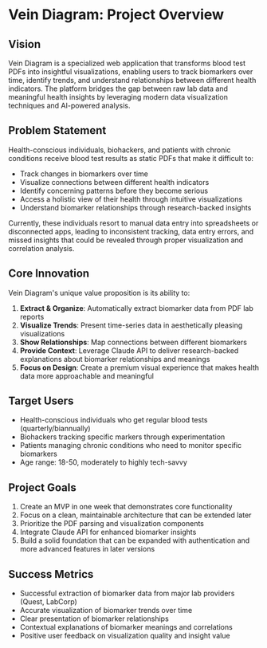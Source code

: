 # Vein Diagram: Project Overview

## Vision
Vein Diagram is a specialized web application that transforms blood test PDFs into insightful visualizations, enabling users to track biomarkers over time, identify trends, and understand relationships between different health indicators. The platform bridges the gap between raw lab data and meaningful health insights by leveraging modern data visualization techniques and AI-powered analysis.

## Problem Statement
Health-conscious individuals, biohackers, and patients with chronic conditions receive blood test results as static PDFs that make it difficult to:
- Track changes in biomarkers over time
- Visualize connections between different health indicators
- Identify concerning patterns before they become serious
- Access a holistic view of their health through intuitive visualizations
- Understand biomarker relationships through research-backed insights

Currently, these individuals resort to manual data entry into spreadsheets or disconnected apps, leading to inconsistent tracking, data entry errors, and missed insights that could be revealed through proper visualization and correlation analysis.

## Core Innovation
Vein Diagram's unique value proposition is its ability to:
1. **Extract & Organize**: Automatically extract biomarker data from PDF lab reports
2. **Visualize Trends**: Present time-series data in aesthetically pleasing visualizations
3. **Show Relationships**: Map connections between different biomarkers
4. **Provide Context**: Leverage Claude API to deliver research-backed explanations about biomarker relationships and meanings
5. **Focus on Design**: Create a premium visual experience that makes health data more approachable and meaningful

## Target Users
- Health-conscious individuals who get regular blood tests (quarterly/biannually)
- Biohackers tracking specific markers through experimentation
- Patients managing chronic conditions who need to monitor specific biomarkers
- Age range: 18-50, moderately to highly tech-savvy

## Project Goals
1. Create an MVP in one week that demonstrates core functionality
2. Focus on a clean, maintainable architecture that can be extended later
3. Prioritize the PDF parsing and visualization components
4. Integrate Claude API for enhanced biomarker insights
5. Build a solid foundation that can be expanded with authentication and more advanced features in later versions

## Success Metrics
- Successful extraction of biomarker data from major lab providers (Quest, LabCorp)
- Accurate visualization of biomarker trends over time
- Clear presentation of biomarker relationships
- Contextual explanations of biomarker meanings and correlations
- Positive user feedback on visualization quality and insight value